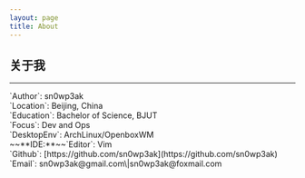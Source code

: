 ```yaml
---
layout: page
title: About
---
```

<h2>关于我</h2>
<hr>
`Author`: sn0wp3ak<br>
`Location`: Beijing, China<br>
`Education`: Bachelor of Science, BJUT<br>
`Focus`: Dev and Ops<br>
`DesktopEnv`: ArchLinux/OpenboxWM<br>
~~**IDE:**~~`Editor`: Vim<br>
`Github`: [https://github.com/sn0wp3ak](https://github.com/sn0wp3ak)<br>
`Email`: sn0wp3ak@gmail.com\|sn0wp3ak@foxmail.com<br>
